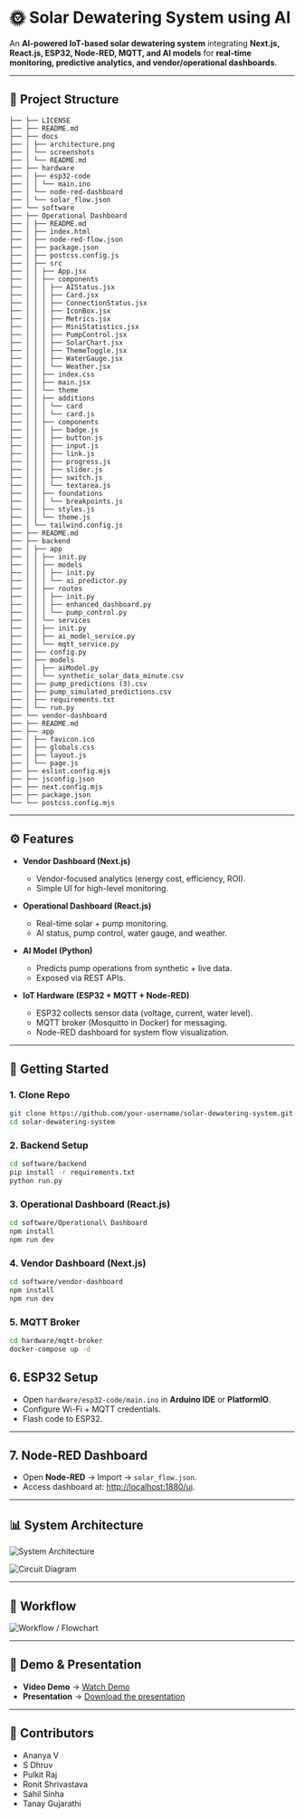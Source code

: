 # 🌞 Solar Dewatering System using AI  

An **AI-powered IoT-based solar dewatering system** integrating **Next.js, React.js, ESP32, Node-RED, MQTT, and AI models** for **real-time monitoring, predictive analytics, and vendor/operational dashboards**.  

---

## 📂 Project Structure  

```
├── ├── LICENSE
├── ├── README.md
├── ├── docs
├── │ ├── architecture.png
├── │ └── screenshots
├── │ └── README.md
├── ├── hardware
├── │ ├── esp32-code
├── │ │ └── main.ino
├── │ └── node-red-dashboard
├── │ └── solar_flow.json
├── └── software
├── ├── Operational Dashboard
├── │ ├── README.md
├── │ ├── index.html
├── │ ├── node-red-flow.json
├── │ ├── package.json
├── │ ├── postcss.config.js
├── │ ├── src
├── │ │ ├── App.jsx
├── │ │ ├── components
├── │ │ │ ├── AIStatus.jsx
├── │ │ │ ├── Card.jsx
├── │ │ │ ├── ConnectionStatus.jsx
├── │ │ │ ├── IconBox.jsx
├── │ │ │ ├── Metrics.jsx
├── │ │ │ ├── MiniStatistics.jsx
├── │ │ │ ├── PumpControl.jsx
├── │ │ │ ├── SolarChart.jsx
├── │ │ │ ├── ThemeToggle.jsx
├── │ │ │ ├── WaterGauge.jsx
├── │ │ │ └── Weather.jsx
├── │ │ ├── index.css
├── │ │ ├── main.jsx
├── │ │ └── theme
├── │ │ ├── additions
├── │ │ │ └── card
├── │ │ │ └── card.js
├── │ │ ├── components
├── │ │ │ ├── badge.js
├── │ │ │ ├── button.js
├── │ │ │ ├── input.js
├── │ │ │ ├── link.js
├── │ │ │ ├── progress.js
├── │ │ │ ├── slider.js
├── │ │ │ ├── switch.js
├── │ │ │ └── textarea.js
├── │ │ ├── foundations
├── │ │ │ └── breakpoints.js
├── │ │ ├── styles.js
├── │ │ └── theme.js
├── │ └── tailwind.config.js
├── ├── README.md
├── ├── backend
├── │ ├── app
├── │ │ ├── init.py
├── │ │ ├── models
├── │ │ │ ├── init.py
├── │ │ │ └── ai_predictor.py
├── │ │ ├── routes
├── │ │ │ ├── init.py
├── │ │ │ ├── enhanced_dashboard.py
├── │ │ │ └── pump_control.py
├── │ │ └── services
├── │ │ ├── init.py
├── │ │ ├── ai_model_service.py
├── │ │ └── mqtt_service.py
├── │ ├── config.py
├── │ ├── models
├── │ │ ├── aiModel.py
├── │ │ └── synthetic_solar_data_minute.csv
├── │ ├── pump_predictions (3).csv
├── │ ├── pump_simulated_predictions.csv
├── │ ├── requirements.txt
├── │ └── run.py
├── └── vendor-dashboard
├── ├── README.md
├── ├── app
├── │ ├── favicon.ico
├── │ ├── globals.css
├── │ ├── layout.js
├── │ └── page.js
├── ├── eslint.config.mjs
├── ├── jsconfig.json
├── ├── next.config.mjs
├── ├── package.json
└── └── postcss.config.mjs  
```

---

## ⚙️ Features  

- **Vendor Dashboard (Next.js)**  
  - Vendor-focused analytics (energy cost, efficiency, ROI).  
  - Simple UI for high-level monitoring.  

- **Operational Dashboard (React.js)**  
  - Real-time solar + pump monitoring.  
  - AI status, pump control, water gauge, and weather.  

- **AI Model (Python)**  
  - Predicts pump operations from synthetic + live data.  
  - Exposed via REST APIs.  

- **IoT Hardware (ESP32 + MQTT + Node-RED)**  
  - ESP32 collects sensor data (voltage, current, water level).  
  - MQTT broker (Mosquitto in Docker) for messaging.  
  - Node-RED dashboard for system flow visualization.  

---

## 🚀 Getting Started  

### 1. Clone Repo  
```bash
git clone https://github.com/your-username/solar-dewatering-system.git
cd solar-dewatering-system
```
### 2. Backend Setup
```bash
cd software/backend
pip install -r requirements.txt
python run.py
```
### 3. Operational Dashboard (React.js)
```bash
cd software/Operational\ Dashboard
npm install
npm run dev
```
### 4. Vendor Dashboard (Next.js)
```bash
cd software/vendor-dashboard
npm install
npm run dev
```
### 5. MQTT Broker
```bash
cd hardware/mqtt-broker
docker-compose up -d
```
## 6. ESP32 Setup  

- Open `hardware/esp32-code/main.ino` in **Arduino IDE** or **PlatformIO**.  
- Configure Wi-Fi + MQTT credentials.  
- Flash code to ESP32.  

---

## 7. Node-RED Dashboard  

- Open **Node-RED** → Import → `solar_flow.json`.  
- Access dashboard at: [http://localhost:1880/ui](http://localhost:1880/ui).  

---

## 📊 System Architecture  

![System Architecture](docs/architecture.png)

![Circuit Diagram](docs/circuit_diagram.png)

---

## 🔄 Workflow    

![Workflow / Flowchart](docs/flow_diagram.jpg)  

---

## 🎥 Demo & Presentation  

- **Video Demo** → [Watch Demo](https://youtu.be/X9RxbYzkuE4)   
- **Presentation** → [Download the presentation](https://github.com/tantanthecodeman/sih-solar-dewatering-system/raw/main/SIH_BrainDraft_072.pptx)

---


## 👥 Contributors  

- Ananya V  
- S Dhruv  
- Pulkit Raj  
- Ronit Shrivastava  
- Sahil Sinha   
- Tanay Gujarathi
